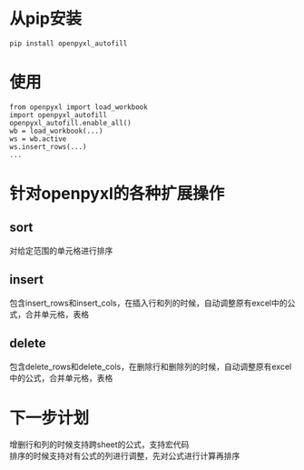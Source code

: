 # 从pip安装
```
pip install openpyxl_autofill
```
# 使用
```
from openpyxl import load_workbook
import openpyxl_autofill
openpyxl_autofill.enable_all()
wb = load_workbook(...)
ws = wb.active
ws.insert_rows(...)
...
```
# 针对openpyxl的各种扩展操作
## sort
对给定范围的单元格进行排序
## insert
包含insert_rows和insert_cols，在插入行和列的时候，自动调整原有excel中的公式，合并单元格，表格
## delete
包含delete_rows和delete_cols，在删除行和删除列的时候，自动调整原有excel中的公式，合并单元格，表格
# 下一步计划
增删行和列的时候支持跨sheet的公式，支持宏代码   
排序的时候支持对有公式的列进行调整，先对公式进行计算再排序

